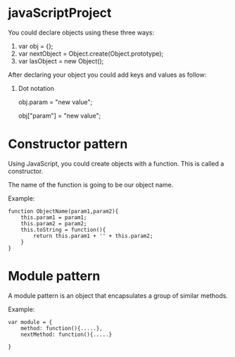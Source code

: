 # javaScriptProject

You could declare objects using these three ways:

1) var obj = {};
2) var nextObject = Object.create(Object.prototype);
3) var lasObject = new Object();

After declaring your object you could add keys and values as follow:

1) Dot notation

    obj.param = "new value";
    
    obj["param"] = "new value";
    
# Constructor pattern
Using JavaScript, you could create objects with a function. This is called a constructor. 

The name of the function is going to be our object name.

Example:

    function ObjectName(param1,param2){
        this.param1 = param1;
        this.param2 = param2;
        this.toString = function(){
            return this.param1 + '' + this.param2;
        }    
    }

# Module pattern
A module pattern is an object that encapsulates a group of similar methods.

Example:

    var module = {
        method: function(){.....},
        nextMethod: function(){.....}
    
    }
